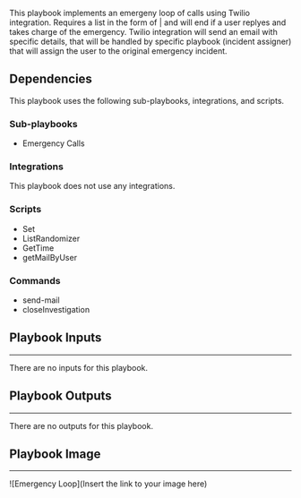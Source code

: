 This playbook implements an emergeny loop of calls using Twilio integration. Requires a list in the form of <number>|<CortexXSOARuser> and will end if a user replyes and takes charge of the emergency. Twilio integration will send an email with specific details, that will be handled by specific playbook (incident assigner) that will assign the user to the original emergency incident.

## Dependencies
This playbook uses the following sub-playbooks, integrations, and scripts.

### Sub-playbooks
* Emergency Calls

### Integrations
This playbook does not use any integrations.

### Scripts
* Set
* ListRandomizer
* GetTime
* getMailByUser

### Commands
* send-mail
* closeInvestigation

## Playbook Inputs
---
There are no inputs for this playbook.

## Playbook Outputs
---
There are no outputs for this playbook.

## Playbook Image
---
![Emergency Loop](Insert the link to your image here)